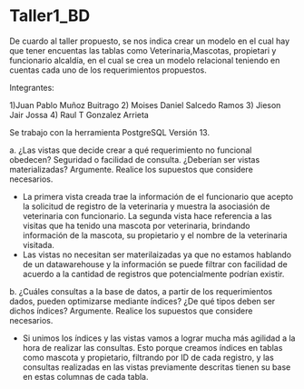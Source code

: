 # Taller1_BD

De cuardo al taller propuesto, se nos indica crear un modelo  en el cual hay que tener encuentas las tablas como Veterinaria,Mascotas, propietari y funcionario alcaldía, en el cual se crea un modelo relacional teniendo en cuentas cada uno de los requerimientos propuestos.

Integrantes:

1)Juan Pablo Muñoz Buitrago
2) Moises Daniel  Salcedo Ramos
3) Jieson Jair Jossa
4) Raul T  Gonzalez Arrieta

Se trabajo con la herramienta PostgreSQL   Versión 13.




a. ¿Las vistas que decide crear a qué requerimiento no funcional obedecen?
Seguridad o facilidad de consulta. ¿Deberían ser vistas materializadas?
Argumente. Realice los supuestos que considere necesarios.
* La primera vista creada trae la información de el funcionario que acepto la solicitud de registro de la veterinaria y muestra la asociasión de veterinaria con funcionario. La segunda vista hace referencia a las visitas que ha tenido una mascota por veterinaria, brindando información de la mascota, su propietario y el nombre de la veterinaria visitada.
* Las vistas no necesitan ser materilaizadas ya que no estamos hablando de un datawarehouse y la información se puede filtrar con facilidad de acuerdo a la cantidad de registros que potencialmente podrían existir.


b. ¿Cuáles consultas a la base de datos, a partir de los requerimientos
dados, pueden optimizarse mediante índices? ¿De qué tipos deben ser
dichos índices? Argumente. Realice los supuestos que considere
necesarios.
* Si unimos los índices y las vistas vamos a lograr mucha más agilidad a la hora de realizar las consultas. Esto porque creamos índices en tablas como mascota y propietario, filtrando por ID de cada registro, y las consultas realizadas en las vistas previamente descritas tienen su base en estas columnas de cada tabla.
